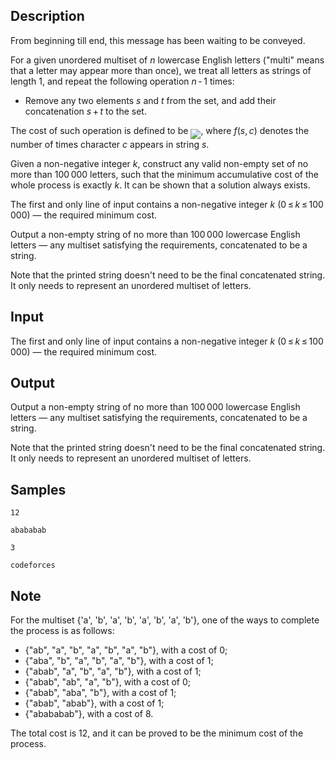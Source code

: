 ## Description

<div><p><span class="tex-font-style-it">From beginning till end, this message has been waiting to be conveyed.</span></p><p>For a given unordered multiset of <span class="tex-span"><i>n</i></span> lowercase English letters ("multi" means that a letter may appear more than once), we treat all letters as strings of length <span class="tex-span">1</span>, and repeat the following operation <span class="tex-span"><i>n</i> - 1</span> times:</p><ul> <li> Remove any two elements <span class="tex-span"><i>s</i></span> and <span class="tex-span"><i>t</i></span> from the set, and add their concatenation <span class="tex-span"><i>s</i> + <i>t</i></span> to the set. </li></ul><p>The cost of such operation is defined to be <img align="middle" class="tex-formula" src="./28719/file/QsASepR1.png" style="max-width: 100.0%;max-height: 100.0%;">, where <span class="tex-span"><i>f</i>(<i>s</i>, <i>c</i>)</span> denotes the number of times character <span class="tex-span"><i>c</i></span> appears in string <span class="tex-span"><i>s</i></span>.</p><p>Given a non-negative integer <span class="tex-span"><i>k</i></span>, construct any valid non-empty set of no more than <span class="tex-span">100 000</span> letters, such that the minimum accumulative cost of the whole process is <span class="tex-font-style-bf">exactly</span> <span class="tex-span"><i>k</i></span>. It can be shown that a solution always exists.</p></div><div class="input-specification"><p>The first and only line of input contains a non-negative integer <span class="tex-span"><i>k</i></span> (<span class="tex-span">0 ≤ <i>k</i> ≤ 100 000</span>) — the required minimum cost.</p></div><div class="output-specification"><p>Output a non-empty string of no more than <span class="tex-span">100 000</span> lowercase English letters — any multiset satisfying the requirements, concatenated to be a string.</p><p>Note that the printed string doesn't need to be the final concatenated string. It only needs to represent an unordered multiset of letters.</p></div>

## Input

<p>The first and only line of input contains a non-negative integer <span class="tex-span"><i>k</i></span> (<span class="tex-span">0 ≤ <i>k</i> ≤ 100 000</span>) — the required minimum cost.</p>

## Output

<p>Output a non-empty string of no more than <span class="tex-span">100 000</span> lowercase English letters — any multiset satisfying the requirements, concatenated to be a string.</p><p>Note that the printed string doesn't need to be the final concatenated string. It only needs to represent an unordered multiset of letters.</p>

## Samples

```input1
12

```

```output1
abababab

```






```input2
3

```

```output2
codeforces

```




## Note

<p>For the multiset {<span class="tex-font-style-tt">'a'</span>, <span class="tex-font-style-tt">'b'</span>, <span class="tex-font-style-tt">'a'</span>, <span class="tex-font-style-tt">'b'</span>, <span class="tex-font-style-tt">'a'</span>, <span class="tex-font-style-tt">'b'</span>, <span class="tex-font-style-tt">'a'</span>, <span class="tex-font-style-tt">'b'</span>}, one of the ways to complete the process is as follows:</p><ul> <li> {<span class="tex-font-style-tt">"ab"</span>, <span class="tex-font-style-tt">"a"</span>, <span class="tex-font-style-tt">"b"</span>, <span class="tex-font-style-tt">"a"</span>, <span class="tex-font-style-tt">"b"</span>, <span class="tex-font-style-tt">"a"</span>, <span class="tex-font-style-tt">"b"</span>}, with a cost of <span class="tex-span">0</span>; </li><li> {<span class="tex-font-style-tt">"aba"</span>, <span class="tex-font-style-tt">"b"</span>, <span class="tex-font-style-tt">"a"</span>, <span class="tex-font-style-tt">"b"</span>, <span class="tex-font-style-tt">"a"</span>, <span class="tex-font-style-tt">"b"</span>}, with a cost of <span class="tex-span">1</span>; </li><li> {<span class="tex-font-style-tt">"abab"</span>, <span class="tex-font-style-tt">"a"</span>, <span class="tex-font-style-tt">"b"</span>, <span class="tex-font-style-tt">"a"</span>, <span class="tex-font-style-tt">"b"</span>}, with a cost of <span class="tex-span">1</span>; </li><li> {<span class="tex-font-style-tt">"abab"</span>, <span class="tex-font-style-tt">"ab"</span>, <span class="tex-font-style-tt">"a"</span>, <span class="tex-font-style-tt">"b"</span>}, with a cost of <span class="tex-span">0</span>; </li><li> {<span class="tex-font-style-tt">"abab"</span>, <span class="tex-font-style-tt">"aba"</span>, <span class="tex-font-style-tt">"b"</span>}, with a cost of <span class="tex-span">1</span>; </li><li> {<span class="tex-font-style-tt">"abab"</span>, <span class="tex-font-style-tt">"abab"</span>}, with a cost of <span class="tex-span">1</span>; </li><li> {<span class="tex-font-style-tt">"abababab"</span>}, with a cost of <span class="tex-span">8</span>. </li></ul><p>The total cost is <span class="tex-span">12</span>, and it can be proved to be the minimum cost of the process.</p>
